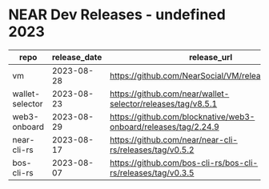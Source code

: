 # NEAR Dev Releases - undefined 2023 

| repo | release_date | release_url |
| --- | --- | --- |
| vm | 2023-08-28 | https://github.com/NearSocial/VM/releases/tag/2.3.2 |
| wallet-selector | 2023-08-23 | https://github.com/near/wallet-selector/releases/tag/v8.5.1 |
| web3-onboard | 2023-08-29 | https://github.com/blocknative/web3-onboard/releases/tag/2.24.9 |
| near-cli-rs | 2023-08-17 | https://github.com/near/near-cli-rs/releases/tag/v0.5.2 |
| bos-cli-rs | 2023-08-07 | https://github.com/bos-cli-rs/bos-cli-rs/releases/tag/v0.3.5 |
